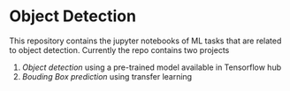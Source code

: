# Object Detection 
This repository contains the jupyter notebooks of ML tasks that are related to object detection. Currently the repo contains two projects
1. *Object detection*  using a pre-trained model available in Tensorflow hub 
2. *Bouding Box prediction*  using transfer learning
